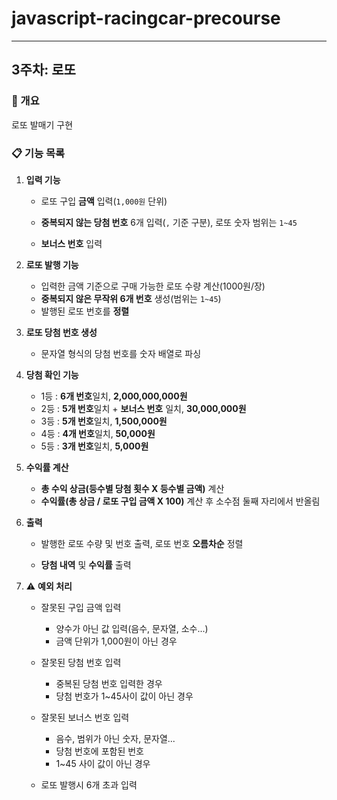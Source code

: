 # javascript-racingcar-precourse

---

## 3주차: 로또

### 📌 개요

로또 발매기 구현

### 📋 기능 목록

1. **입력 기능**

   - 로또 구입 **금액** 입력(`1,000원` 단위)

   - **중복되지 않는 당첨 번호** 6개 입력(`,` 기준 구분), 로또 숫자 범위는 `1~45`

   - **보너스 번호** 입력

2. **로또 발행 기능**

   - 입력한 금액 기준으로 구매 가능한 로또 수량 계산(1000원/장)
   - **중복되지 않은 무작위 6개 번호** 생성(범위는 `1~45`)
   - 발행된 로또 번호를 **정렬**

3. **로또 당첨 번호 생성**

   - 문자열 형식의 당첨 번호를 숫자 배열로 파싱

4. **당첨 확인 기능**

   - 1등 : **6개 번호**일치, **2,000,000,000원**
   - 2등 : **5개 번호**일치 + **보너스 번호** 일치, **30,000,000원**
   - 3등 : **5개 번호**일치, **1,500,000원**
   - 4등 : **4개 번호**일치, **50,000원**
   - 5등 : **3개 번호**일치, **5,000원**

5. **수익률 계산**

   - **총 수익 상금(등수별 당첨 횟수 X 등수별 금액)** 계산
   - **수익률(총 상금 / 로또 구입 금액 X 100)** 계산 후 소수점 둘째 자리에서 반올림

6. **출력**

   - 발행한 로또 수량 및 번호 출력, 로또 번호 **오름차순** 정렬

   - **당첨 내역** 및 **수익률** 출력

7. ⚠️ **예외 처리**

   - 잘못된 구입 금액 입력

     - 양수가 아닌 값 입력(음수, 문자열, 소수...)
     - 금액 단위가 1,000원이 아닌 경우

   - 잘못된 당첨 번호 입력

     - 중복된 당첨 번호 입력한 경우
     - 당첨 번호가 1~45사이 값이 아닌 경우

   - 잘못된 보너스 번호 입력
     - 음수, 범위가 아닌 숫자, 문자열...
     - 당첨 번호에 포함된 번호
     - 1~45 사이 값이 아닌 경우
   - 로또 발행시 6개 초과 입력
